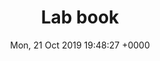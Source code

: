 ---
title: 'Lab book '
date: Mon, 21 Oct 2019 19:48:27 +0000
draft: false
tags: ['Software Engineering']
categories: ['Papers']
---